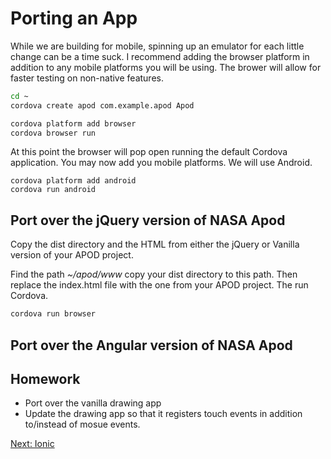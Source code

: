 # Porting an App

While we are building for mobile, spinning up an emulator for each little change can be a time suck. I recommend adding the browser platform in addition to any mobile platforms you will be using. The brower will allow for faster testing on non-native features.

```sh
cd ~
cordova create apod com.example.apod Apod

cordova platform add browser
cordova browser run
```

At this point the browser will pop open running the default Cordova application. You may now add you mobile platforms. We will use Android.

```
cordova platform add android
cordova run android
```

## Port over the jQuery version of NASA Apod

Copy the dist directory and the HTML from either the jQuery or Vanilla version of your APOD project.

Find the path *~/apod/www* copy your dist directory to this path. Then replace the index.html file with the one from your APOD project. The run Cordova.

```sh
cordova run browser
```


## Port over the Angular version of NASA Apod


## Homework

* Port over the vanilla drawing app
* Update the drawing app so that it registers touch events in addition to/instead of mosue events.

[Next: Ionic](/16-Ionic/README.md)
